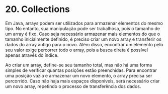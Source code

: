 # 20. Collections

Em Java, arrays podem ser utilizados para armazenar elementos do mesmo tipo. No entanto, sua manipulação pode ser trabalhosa, pois o tamanho de um array é fixo. Caso seja necessário armazenar mais elementos do que o tamanho inicialmente definido, é preciso criar um novo array e transferir os dados do array antigo para o novo. Além disso, encontrar um elemento pelo seu valor exige percorrer todo o array, pois a busca direta é possível apenas através do índice.

Ao criar um array, define-se seu tamanho total, mas não há uma forma simples de verificar quantas posições estão preenchidas. Para encontrar uma posição vazia e armazenar um novo elemento, o array precisa ser percorrido. Caso não haja mais espaços disponíveis, será necessário criar um novo array, repetindo o processo de transferência dos dados.